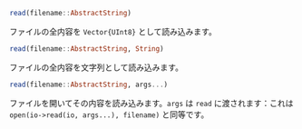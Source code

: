 ```julia
read(filename::AbstractString)
```

ファイルの全内容を `Vector{UInt8}` として読み込みます。

```julia
read(filename::AbstractString, String)
```

ファイルの全内容を文字列として読み込みます。

```julia
read(filename::AbstractString, args...)
```

ファイルを開いてその内容を読み込みます。`args` は `read` に渡されます：これは `open(io->read(io, args...), filename)` と同等です。
